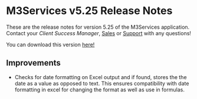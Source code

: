 # M3Services v5.25 Release Notes

<badge text= "Version 5.25" vertical="middle" />

<PageHeader />

These are the release notes for version 5.25 of the M3Services application.  Contact your _Client Success Manager_, [Sales](mailto:sales@zumasys.com?subject=M3Services%20v5.25) or [Support](mailto:help@zumasys.com?subject=M3Services%20v5.25) with any questions!

You can download this version [here!](https://roverdesktop.blob.core.windows.net/apps/M3ServicesSetup_5.25.zip)

## Improvements
 
- Checks for date formatting on Excel output and if found, stores the the date as a value as opposed to text. This ensures compatibility with date formatting in excel for changing the format as well as use in formulas.

<PageFooter />
